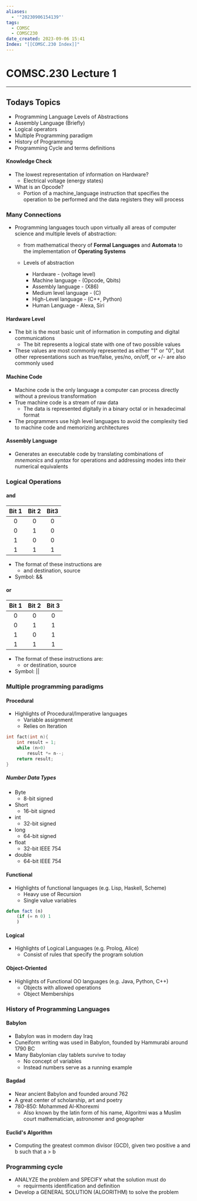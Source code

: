 ```yaml
---
aliases:
  - '"20230906154139"'
tags:
  - COMSC
  - COMSC230
date_created: 2023-09-06 15:41
Index: "[[COMSC.230 Index]]"
---
```


# COMSC.230 Lecture 1
---
## Todays Topics
- Programming Language Levels of Abstractions
- Assembly Language (Briefly)
- Logical operators
- Multiple Programming paradigm
- History of Programming
- Programming Cycle and terms definitions

#### Knowledge Check
- The lowest representation of information on Hardware?
	- Electrical voltage (energy states)
- What is an Opcode?
	- Portion of a machine_language instruction that specifies the operation to be performed and the data registers they will process

### Many Connections
- Programming languages touch upon virtually all areas of computer science and multiple levels of abstraction: 
	- from mathematical theory of **Formal Languages** and **Automata** to the implementation of **Operating Systems**

	- Levels of abstraction
		- Hardware -  (voltage level)
		- Machine language  - (Opcode, Qbits)
		- Assembly language  - (X86)
		- Medium level language - (C)
		- High-Level language - (C++, Python)
		- Human Language - Alexa, Siri

#### Hardware Level
- The bit is the most basic unit of information in computing and digital communications
	- The bit represents a logical state with one of two possible values
- These values are most commonly represented as either "1" or "0", but other representations such as true/false, yes/no, on/off, or +/- are also commonly used
#### Machine Code
- Machine code is the only language a computer can process directly without a previous transformation
- True machine code is a stream of raw data
	- The data is represented digitally in a binary octal or in hexadecimal format
- The programmers use high level languages to avoid the complexity tied to machine code and memorizing architectures
#### Assembly Language
- Generates an executable code by translating combinations of *mnemonics* and *syntax* for operations and addressing modes into their numerical equivalents

### Logical Operations
#### and
| Bit 1 | Bit 2 | Bit3 |
|:-----:|:-----:|:----:|
|   0   |   0   |  0   |
|   0   |   1   |  0   |
|   1   |   0   |  0   |
|   1   |   1   |  1   |
- The format of these instructions are 
	- and destination, source
- Symbol: &&
#### or
| Bit 1 | Bit 2 | Bit 3 |
|:-----:|:-----:|:-----:|
|   0   |   0   |   0   |
|   0   |   1   |   1   |
|   1   |   0   |   1   |
|   1   |   1   |   1   |
- The format of these instructions are:
	- or destination, source
- Symbol: ||

### Multiple programming paradigms
#### Procedural 
- Highlights of Procedural/Imperative languages
	- Variable assignment
	- Relies on Iteration
```c
int fact(int n){
	int result = 1;
	while (n>0)
		result *= n--;
	return result;
}
```
##### Number Data Types
- Byte
	- 8-bit signed
- Short
	- 16-bit signed
- int 
	- 32-bit signed
- long 
	- 64-bit signed
- float
	- 32-bit IEEE 754
- double
	- 64-bit IEEE 754

#### Functional 
- Highlights of functional languages (e.g. Lisp, Haskell, Scheme)
	- Heavy use of Recursion
	- Single value variables
```lisp
defun fact (n)
	(if (= n 0) 1
	)
```
#### Logical 
- Highlights of Logical Languages (e.g. Prolog, Alice)
	- Consist of rules that specify the program solution

#### Object-Oriented
- Highlights of Functional OO languages (e.g. Java, Python, C++)
	- Objects with allowed operations
	- Object Memberships

### History of Programming Languages
#### Babylon
- Babylon was in modern day Iraq
- Cuneiform writing was used in Babylon, founded by Hammurabi around 1790 BC
- Many Babylonian clay tablets survive to today
	- No concept of variables
	- Instead numbers serve as a running example
#### Bagdad
- Near ancient Babylon and founded around 762
- A great center of scholarship, art and poetry
- 780-850: Mohammed Al-Khorexmi
	- Also known by the latin form of his name, Algoritmi was a Muslim court mathematician, astronomer and geographer

#### Euclid's Algorithm
- Computing the greatest common divisor (GCD), given two positive a and b such that a > b

### Programming cycle
- ANALYZE the problem and SPECIFY what the solution must do
	- requirments identification and definition
- Develop a GENERAL SOLUTION (ALGORITHM) to solve the problem
